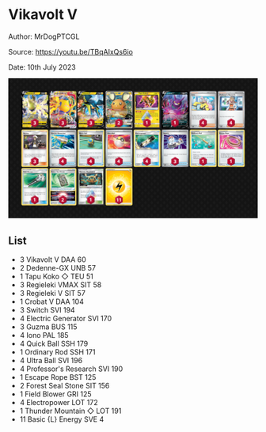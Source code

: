 # Vikavolt V

Author: MrDogPTCGL

Source: <https://youtu.be/TBqAIxQs6io>

Date: 10th July 2023

![decklist](../../images/PAL/Vikavolt%20V/2-%20Vikavolt%20V.png)

## List

* 3 Vikavolt V DAA 60
* 2 Dedenne-GX UNB 57
* 1 Tapu Koko ◇ TEU 51
* 3 Regieleki VMAX SIT 58
* 3 Regieleki V SIT 57
* 1 Crobat V DAA 104
* 3 Switch SVI 194
* 4 Electric Generator SVI 170
* 3 Guzma BUS 115
* 4 Iono PAL 185
* 4 Quick Ball SSH 179
* 1 Ordinary Rod SSH 171
* 4 Ultra Ball SVI 196
* 4 Professor's Research SVI 190
* 1 Escape Rope BST 125
* 2 Forest Seal Stone SIT 156
* 1 Field Blower GRI 125
* 4 Electropower LOT 172
* 1 Thunder Mountain ◇ LOT 191
* 11 Basic {L} Energy SVE 4
